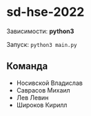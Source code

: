 # sd-hse-2022

Зависимости: **python3**

Запуск: `python3 main.py`

## Команда
* Носивской Владислав
* Саврасов Михаил
* Лев Левин
* Широков Кирилл
